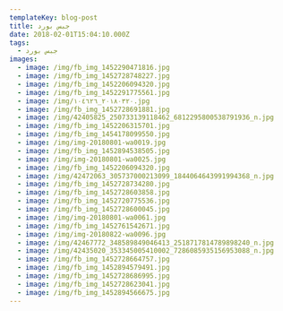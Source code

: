 ```yaml
---
templateKey: blog-post
title: جبس بورد
date: 2018-02-01T15:04:10.000Z
tags:
  - جبس بورد
images:
  - image: /img/fb_img_1452290471816.jpg
  - image: /img/fb_img_1452728748227.jpg
  - image: /img/fb_img_1452206094320.jpg
  - image: /img/fb_img_1452291775561.jpg
  - image: /img/٢٠١٨٠٣٢٠_١٠٤٦٢٦.jpg
  - image: /img/fb_img_1452728691881.jpg
  - image: /img/42405825_250733139118462_6812295800538791936_n.jpg
  - image: /img/fb_img_1452206315701.jpg
  - image: /img/fb_img_1454178099550.jpg
  - image: /img/img-20180801-wa0019.jpg
  - image: /img/fb_img_1452894538505.jpg
  - image: /img/img-20180801-wa0025.jpg
  - image: /img/fb_img_1452206094320.jpg
  - image: /img/42472063_305737000213099_1844064643991994368_n.jpg
  - image: /img/fb_img_1452728734280.jpg
  - image: /img/fb_img_1452728603858.jpg
  - image: /img/fb_img_1452720775536.jpg
  - image: /img/fb_img_1452728600045.jpg
  - image: /img/img-20180801-wa0061.jpg
  - image: /img/fb_img_1452761542671.jpg
  - image: /img/img-20180822-wa0096.jpg
  - image: /img/42467772_348589849046413_2518717814789898240_n.jpg
  - image: /img/42435020_353345005410002_7286085935156953088_n.jpg
  - image: /img/fb_img_1452728664757.jpg
  - image: /img/fb_img_1452894579491.jpg
  - image: /img/fb_img_1452728686995.jpg
  - image: /img/fb_img_1452728623041.jpg
  - image: /img/fb_img_1452894566675.jpg
---
```



